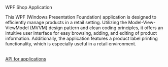 WPF Shop Application

This WPF (Windows Presentation Foundation) application is designed to efficiently manage products in a retail setting. Utilizing the Model-View-ViewModel (MVVM) design pattern and clean coding principles, it offers an intuitive user interface for easy browsing, adding, and editing of product information. Additionally, the application features a product label printing functionality, which is especially useful in a retail environment.

<br/>
<a href="https://github.com/ImJakubPuchala/ASP-NET-CORE-API-For-Shop">API for applications</a>
